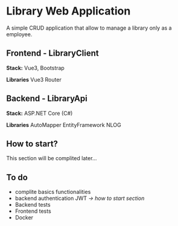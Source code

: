 # Library Web Application

A simple CRUD application that allow to manage a library only as a employee.

## Frontend - LibraryClient
**Stack:** Vue3, Bootstrap

**Libraries**
Vue3 Router

## Backend - LibraryApi
**Stack:** ASP.NET Core (C#)

**Libraries**
AutoMapper
EntityFramework
NLOG

## How to start?
This section will be complited later...

## To do
- complite basics functionalities
- backend authentication JWT *-> how to start section*
- Backend tests
- Frontend tests
- Docker
